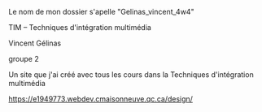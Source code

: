 Le nom de mon dossier s'apelle "Gelinas_vincent_4w4"

TIM – Techniques d'intégration multimédia

Vincent Gélinas

groupe 2

Un site que j'ai créé avec tous les cours dans la Techniques d'intégration multimédia

https://e1949773.webdev.cmaisonneuve.qc.ca/design/
